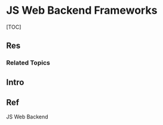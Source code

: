 # JS Web Backend Frameworks

[TOC]



## Res
### Related Topics



## Intro



## Ref
JS Web Backend